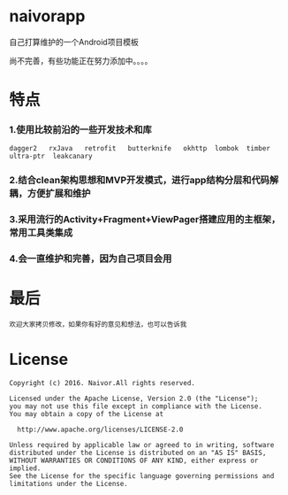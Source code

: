 naivorapp
===========
自己打算维护的一个Android项目模板

尚不完善，有些功能正在努力添加中。。。。

特点
===========
### 1.使用比较前沿的一些开发技术和库

    dagger2   rxJava   retrofit   butterknife   okhttp  lombok  timber  ultra-ptr  leakcanary
    
### 2.结合clean架构思想和MVP开发模式，进行app结构分层和代码解耦，方便扩展和维护
    
### 3.采用流行的Activity+Fragment+ViewPager搭建应用的主框架，常用工具类集成
    
### 4.会一直维护和完善，因为自己项目会用

最后
=========

    欢迎大家拷贝修改，如果你有好的意见和想法，也可以告诉我

License
=========

    Copyright (c) 2016. Naivor.All rights reserved. 

    Licensed under the Apache License, Version 2.0 (the "License");
    you may not use this file except in compliance with the License.
    You may obtain a copy of the License at

      http://www.apache.org/licenses/LICENSE-2.0

    Unless required by applicable law or agreed to in writing, software
    distributed under the License is distributed on an "AS IS" BASIS,
    WITHOUT WARRANTIES OR CONDITIONS OF ANY KIND, either express or implied.
    See the License for the specific language governing permissions and
    limitations under the License.
